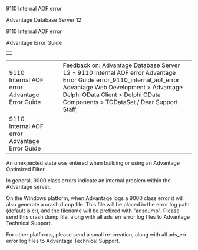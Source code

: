 9110 Internal AOF error




Advantage Database Server 12  

9110 Internal AOF error

Advantage Error Guide

|  |
| --- |
|  |

|  |  |  |  |  |
| --- | --- | --- | --- | --- |
| 9110 Internal AOF error  Advantage Error Guide |  |  | Feedback on: Advantage Database Server 12 - 9110 Internal AOF error Advantage Error Guide error\_9110\_internal\_aof\_error Advantage Web Development > Advantage Delphi OData Client > Delphi OData Components > TODataSet / Dear Support Staff, |  |
| 9110 Internal AOF error  Advantage Error Guide |  |  |  |  |

An unexpected state was entered when building or using an Advantage Optimized Filter.

In general, 9000 class errors indicate an internal problem within the Advantage server.

On the Windows platform, when Advantage logs a 9000 class error it will also generate a crash dump file. This file will be placed in the error log path (default is c:\), and the filename will be prefixed with "adsdump". Please send this crash dump file, along with all ads\_err error log files to Advantage Technical Support.

For other platforms, please send a small re-creation, along with all ads\_err error log files to Advantage Technical Support.